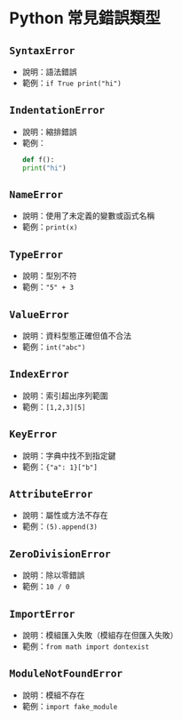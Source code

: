 # Python 常見錯誤類型

## `SyntaxError`
- 說明：語法錯誤
- 範例：`if True print("hi")`

## `IndentationError`
- 說明：縮排錯誤
- 範例：
  ```python
  def f():
  print("hi")
  ```

## `NameError`
- 說明：使用了未定義的變數或函式名稱
- 範例：`print(x)`

## `TypeError`
- 說明：型別不符
- 範例：`"5" + 3`

## `ValueError`
- 說明：資料型態正確但值不合法
- 範例：`int("abc")`

## `IndexError`
- 說明：索引超出序列範圍
- 範例：`[1,2,3][5]`

## `KeyError`
- 說明：字典中找不到指定鍵
- 範例：`{"a": 1}["b"]`

## `AttributeError`
- 說明：屬性或方法不存在
- 範例：`(5).append(3)`

## `ZeroDivisionError`
- 說明：除以零錯誤
- 範例：`10 / 0`

## `ImportError`
- 說明：模組匯入失敗（模組存在但匯入失敗）
- 範例：`from math import dontexist`

## `ModuleNotFoundError`
- 說明：模組不存在
- 範例：`import fake_module`
